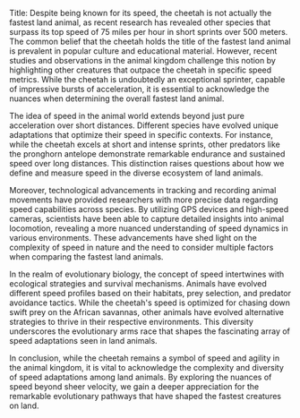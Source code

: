 Title: Despite being known for its speed, the cheetah is not actually the fastest land animal, as recent research has revealed other species that surpass its top speed of 75 miles per hour in short sprints over 500 meters.
The common belief that the cheetah holds the title of the fastest land animal is prevalent in popular culture and educational material. However, recent studies and observations in the animal kingdom challenge this notion by highlighting other creatures that outpace the cheetah in specific speed metrics. While the cheetah is undoubtedly an exceptional sprinter, capable of impressive bursts of acceleration, it is essential to acknowledge the nuances when determining the overall fastest land animal.

The idea of speed in the animal world extends beyond just pure acceleration over short distances. Different species have evolved unique adaptations that optimize their speed in specific contexts. For instance, while the cheetah excels at short and intense sprints, other predators like the pronghorn antelope demonstrate remarkable endurance and sustained speed over long distances. This distinction raises questions about how we define and measure speed in the diverse ecosystem of land animals.

Moreover, technological advancements in tracking and recording animal movements have provided researchers with more precise data regarding speed capabilities across species. By utilizing GPS devices and high-speed cameras, scientists have been able to capture detailed insights into animal locomotion, revealing a more nuanced understanding of speed dynamics in various environments. These advancements have shed light on the complexity of speed in nature and the need to consider multiple factors when comparing the fastest land animals.

In the realm of evolutionary biology, the concept of speed intertwines with ecological strategies and survival mechanisms. Animals have evolved different speed profiles based on their habitats, prey selection, and predator avoidance tactics. While the cheetah's speed is optimized for chasing down swift prey on the African savannas, other animals have evolved alternative strategies to thrive in their respective environments. This diversity underscores the evolutionary arms race that shapes the fascinating array of speed adaptations seen in land animals.

In conclusion, while the cheetah remains a symbol of speed and agility in the animal kingdom, it is vital to acknowledge the complexity and diversity of speed adaptations among land animals. By exploring the nuances of speed beyond sheer velocity, we gain a deeper appreciation for the remarkable evolutionary pathways that have shaped the fastest creatures on land.